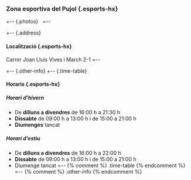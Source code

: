 ### Zona esportiva del Pujol    {.esports-hx}
+-- {.photos}
&nbsp;
=--

+-- {.address}
#### Localització    {.esports-hx}
Carrer Joan Lluis Vives i March 2-1
=--

+-- {.other-info}
+-- {.time-table}
#### Horaris {.esports-hx}
##### Horari d'hivern
* De **dilluns a divendres** de <time>16:00</time> h a <time>21:30</time> h
* **Dissabte** de <time>09:00</time> h a <time>13:00</time> h i de <time>15:00</time> a <time>21:00</time> h
* **Diumenges** tancat

##### Horari d’estiu
* De **dilluns a divendres** de <time>16:00</time> h a <time>22:00</time> h
* **Dissabte** de 09:00 h a 13:00 h i de 15:00 a <time>21:00</time> h
* Diumenge tancat
=-- {% comment %} .time-table {% endcomment %}
=-- {% comment %} .other-info {% endcomment %}